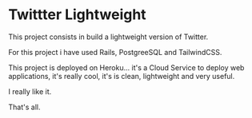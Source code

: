 Twittter Lightweight
====================

This project consists in build a lightweight version of Twitter.

For this project i have used Rails, PostgreeSQL and TailwindCSS.

This project is deployed on Heroku...
it's a Cloud Service to deploy web applications, it's really cool, it's is
clean, lightweight and very useful.

I really like it.

That's all.
